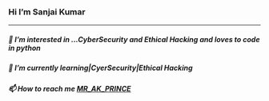 <h3>Hi I’m Sanjai Kumar  </h3>
<hr>
<h5>👀 I’m interested in ...CyberSecurity and Ethical Hacking and loves to code in python</h5>
<h5>🌱 I’m currently learning|CyerSecurity|Ethical Hacking</h5>
<h5>📫 How to reach me <a href="sanjaiz2004@gmail.com" >MR_AK_PRINCE</a> </h5>

<!---
sanjai-AK47/sanjai-AK47 is a ✨ special ✨ repository because its `README.md` (this file) appears on your GitHub profile.
You can click the Preview link to take a look at your changes.
--->
